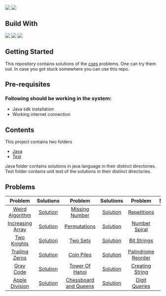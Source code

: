 ![](https://img.shields.io/github/languages/count/PawanRoy1997/CSES-Solutions)
![](https://img.shields.io/github/workflow/status/PawanRoy1997/CSES-Solutions/Testing)

## Build With

![](https://img.shields.io/badge/Lang-Java-informational?style=flat&logo=java&logoColor=white)
![](https://img.shields.io/badge/Build_Tool-Gradle-informational?style=flat&logo=gradle&logoColor=white)
![](https://img.shields.io/badge/Testing-JUnit-informational?style=flat&logo=junit5&logoColor=white)

## Getting Started

This repository contains solutions of the [cses](https://cses.fi) problems. One can try them out. In case you got stuck
somewhere you can use this repo.

## Pre-requisites

### Following should be working in the system:

- Java sdk installation
- Working internet connection

## Contents

This project contains two folders

- [Java](src/main/java)
- [Test](src/test/java)

Java folder contains solutions in java language in their distinct directories. Test folder contains unit test of the
solutions in their distinct directories.

## Problems

|                     Problem                     |                        Solutions                        |                         Problem                          |                          Solutions                          |                     Problem                      |                         Solutions                         |
|:-----------------------------------------------:|:-------------------------------------------------------:|:--------------------------------------------------------:|:-----------------------------------------------------------:|:------------------------------------------------:|:---------------------------------------------------------:|
|  [Weird Algorithm](Problems/WeirdAlgorithm.md)  | [Solution](src/main/java/weirdAlgorithm/Solution.java)  |       [Missing Number](Problems/MissingNumber.md)        |    [Solution](src/main/java/missingNumber/Solution.java)    |      [Repetitions](Problems/Repetitions.md)      |    [Solution](src/main/java/repetitions/Solution.java)    |
| [Increasing Array](Problems/IncreasingArray.md) | [Solution](src/main/java/increasingArray/Solution.java) |         [Permutations](Problems/Permutations.md)         |    [Solution](src/main/java/permutations/Solution.java)     |    [Number Spiral](Problems/NumberSpiral.md)     |   [Solution](src/main/java/numberSpiral/Solution.java)    |
|      [Two Knights](Problems/TwoKnights.md)      |   [Solution](src/main/java/twoKnights/Solution.java)    |             [Two Sets](Problems/TwoSets.md)              |       [Solution](src/main/java/twoSets/Solution.java)       |      [Bit Strings](Problems/BitStrings.md)       |    [Solution](src/main/java/bitStrings/Solution.java)     |
|   [Trailing Zeros](Problems/TrailingZeros.md)   |  [Solution](src/main/java/trailingZeros/Solution.java)  |           [Coin Piles](Problems/CoinPiles.md)            |      [Solution](src/main/java/coinPiles/Solution.java)      | [Palindrome Reorder](Problems/PalindromeReorder) | [Solution](src/main/java/palindromeReorder/Solution.java) |
|       [Gray Code ](Problems/GrayCode.md)        |    [Solution](src/main/java/grayCode/Solution.java)     |        [Tower Of Hanoi](Problems/TowerOfHanoi.md)        |    [Solution](src/main/java/towerOfHanoi/Solution.java)     |  [Creating String](Problems/CreatingString.md)   |  [Solution](src/main/java/creatingString/Solution.java)   |
|   [Apple Division](Problems/AppleDivision.md)   |  [Solution](src/main/java/appleDivision/Solution.java)  | [Chessboard and Queens](Problems/ChessboardAndQueens.md) | [Solution](src/main/java/chessboardAndQueens/Solution.java) |    [Digit Queries](Problems/DigitQueries.md)     |   [Solution](src/main/java/digitQueries/Solution.java)    |



























